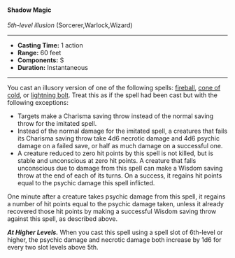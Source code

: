#### Shadow Magic
*5th-level illusion* (Sorcerer,Warlock,Wizard)
___
- **Casting Time:** 1 action
- **Range:** 60 feet
- **Components:** S
- **Duration:** Instantaneous
---
You cast an illusory version of one of the following spells: [fireball](./fireball.md), [cone of cold](./cone-of-cold.md), or [lightning bolt](./lightning-bolt.md). Treat this as if the spell had been cast but with the following exceptions:

* Targets make a Charisma saving throw instead of the normal saving throw for the imitated spell.
* Instead of the normal damage for the imitated spell, a creatures that fails its Charisma saving throw take 4d6 necrotic damage and 4d6 psychic damage on a failed save, or half as much damage on a successful one.
* A creature reduced to zero hit points by this spell is not killed, but is stable and unconscious at zero hit points. A creature that falls unconscious due to damage from this spell can make a Wisdom saving throw at the end of each of its turns. On a success, it regains hit points equal to the psychic damage this spell inflicted.

One minute after a creature takes psychic damage from this spell, it regains a number of hit points equal to the psychic damage taken, unless it already recovered those hit points by making a successful Wisdom saving throw against this spell, as described above.

***At Higher Levels.*** When you cast this spell using a spell slot of 6th-level or higher, the psychic damage and necrotic damage both increase by 1d6 for every two slot levels above 5th.
